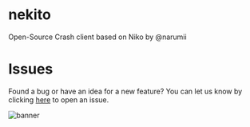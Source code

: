 # nekito
Open-Source Crash client based on Niko by @narumii


# Issues
Found a bug or have an idea for a new feature? You can let us know by clicking [here](https://github.com/intexpression/nekito/issues) to open an issue.

<img src="https://raw.githubusercontent.com/intexpression/intexpression/master/resources/banner.png" alt="banner">

